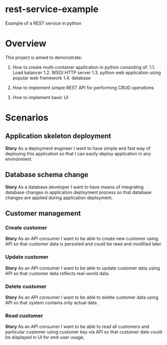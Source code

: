 # rest-service-example
Example of a REST service in python

# Overview
This project is aimed to demonstrate:
1. How to create multi-container application in python consisting of:
    1.1. Load balancer
    1.2. WSGI HTTP server
    1.3. python web application using popular web framework
    1.4. database

2. How to implement simple REST API for performing CRUD operations
3. How to implement basic UI
	
# Scenarios
## Application skeleton deployment
**Story**
As a deployment engineer I want to have simple and fast way of deploying this application so that 
I can easily deploy application in any environment.

## Database schema change
**Story**
As a database developer I want to have means of integrating database changes in application 
deployment process so that database changes are applied during application deployment.

## Customer management
### Create customer
**Story**
As an API consumer I want to be able to create new customer using API
so that customer data is persisted and could be read and modified later.

### Update customer
**Story**
As an API consumer I want to be able to update customer data using API
so that customer data reflects real-world data. 

### Delete customer
**Story**
As an API consumer I want to be able to delete customer data using API
so that system contains only actual data.

### Read customer
**Story**
As an API consumer I want to be able to read all customers and 
particular customer using customer key via API
so that customer date could be displayed in UI for end-user usage,


